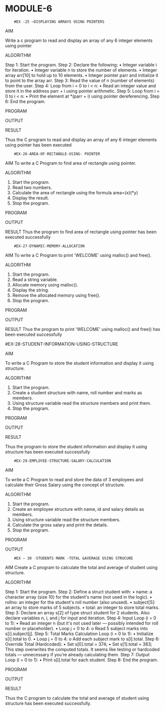 # MODULE-6

		#EX -25 –DISPLAYING ARRAYS USING POINTERS
AIM

Write a c program to read and display an array of any 6 integer elements using pointer

ALGORITHM

Step 1: Start the program.
Step 2: Declare the following:
•	Integer variable i for iteration.
•	Integer variable n to store the number of elements.
•	Integer array arr[10] to hold up to 10 elements.
•	Integer pointer parr and initialize it to point to the array arr.
Step 3: Read the value of n (number of elements) from the user.
Step 4: Loop from i = 0 to i < n:
•	Read an integer value and store it in the address parr + i using pointer arithmetic.
Step 5: Loop from i = 0 to i < n:
•	Print the element at *(parr + i) using pointer dereferencing.
Step 6: End the program.

PROGRAM



OUTPUT

 

RESULT

Thus the C program to read and display an array of any 6 integer elements using pointer has been executed







		#EX-26-AREA-OF-RECTANGLE-USING- POINTER
AIM
To write a C Program to find area of rectangle using pointer.

ALGORITHM

1.	Start the program.
2.	Read two numbers.
3.	Calculate the area of rectangle using the formula area=(x)(*y)
4.	Display the result.
5.	Stop the program.

PROGRAM

OUTPUT

       	


RESULT
Thus the program to find area of rectangle using pointer has been executed successfully
 
 


		#EX-27-DYNAMIC-MEMORY-ALLOCATION
AIM
To write a C Program to print 'WELCOME' using malloc() and free().

ALGORITHM

1.	Start the program.
2.	Read a string variable.
3.	Allocate memory using malloc().
4.	Display the string.
5.	Remove the allocated memory using free().
6.	Stop the program.

PROGRAM

OUTPUT



RESULT
Thus the program to print 'WELCOME' using malloc() and free() has been executed successfully
 




#EX-28-STUDENT-INFORMATION-USING-STRUCTURE

AIM

To write a C Program to store the student information and display it using structure.

ALGORITHM

1.	Start the program.
2.	Create a student structure with name, roll number and marks as members.
3.	Using structure variable read the structure members and print them.
4.	Stop the program.

PROGRAM


OUTPUT


RESULT

Thus the program to store the student information and display it using structure has been executed successfully
 
 


		#EX-29-EMPLOYEE-STRUCTURE-SALARY-CALCULATION

AIM

To write a C Program to read and store the data of 3 employees and calculate their Gross Salary using the concept of structure.

ALGORITHM

1.	Start the program.
2.	Create an employee structure with name, id and salary details as members.
3.	Using structure variable read the structure members.
4.	Calculate the gross salary and print the details.
5.	Stop the program.

PROGRAM


 OUTPUT
 




		#EX – 30 -STUDENTS MARK -TOTAL &AVERAGE USING STRUCURE

AIM
Create a C program to calculate the total and average of student using structure.

ALGORITHM 

Step 1: Start the program.
Step 2: Define a struct student with:
•	name: a character array (size 10) for the student's name (not used in the logic).
•	rollno: an integer for the student's roll number (also unused).
•	subject[5]: an array to store marks of 5 subjects.
•	total: an integer to store total marks.
Step 3: Declare an array s[2] of type struct student for 2 students. Also declare variables n, i, and j for input 
             and iteration.
Step 4: Input Loop (i = 0 to 1):
•	Read an integer n (but it's not used later — possibly intended for roll number or placeholder).
•	Loop j = 0 to 4:
o	Read 5 subject marks into s[i].subject[j].
Step 5: Total Marks Calculation Loop (i = 0 to 1):
•	Initialize s[i].total to 0.
•	Loop j = 0 to 4:
o	Add each subject mark to s[i].total.
Step 6: Override Total (Hardcoded):
•	Set s[0].total = 374;
•	Set s[1].total = 383;
           This step overwrites the computed totals. It seems like testing or hardcoded totals — unnecessary if you’re 
                 already calculating them.
Step 7: Output Loop (i = 0 to 1):
•	Print s[i].total for each student.
Step 8: End the program.

PROGRAM


OUTPUT

 

RESULT

Thus the C program to calculate the total and average of student using structure has been executed successfully.
	





